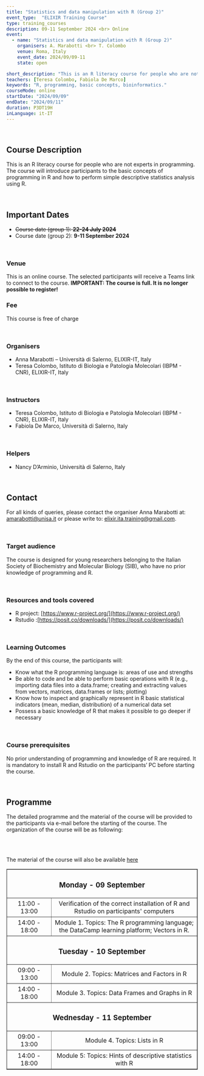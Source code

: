 ```yaml
---
title: "Statistics and data manipulation with R (Group 2)"
event_type:  "ELIXIR Training Course"
type: training_courses
description: 09-11 September 2024 <br> Online
event:
  - name: "Statistics and data manipulation with R (Group 2)"
    organisers: A. Marabotti <br> T. Colombo
    venue: Roma, Italy
    event_date: 2024/09/09-11
    state: open

short_description: "This is an R literacy course for people who are not experts in programming. <br> The course will introduce participants to the basic concepts of programming in R and how to perform simple descriptive statistics analysis using R."
teachers: [Teresa Colombo, Fabiola De Marco]
keywords: "R, programming, basic concepts, bioinformatics."
courseMode: online
startDate: "2024/09/09"
endDate: "2024/09/11"
duration: P3DT19H
inLanguage: it-IT   
---
```


<br>

## Course Description

This is an R literacy course for people who are not experts in programming. The course will introduce participants to the basic concepts of programming in R and how to perform simple descriptive statistics analysis using R. 

<br>

## Important Dates

- ~~Course date (group 1): **22-24 July 2024** <br>~~
- Course date (group 2): **9-11 September 2024** <br>

<br>

### Venue

This is an online course. The selected participants will receive a Teams link to connect to the course. **IMPORTANT: The course is full. It is no longer possible to register!**

### Fee

This course is free of charge

<br>

### Organisers
- Anna Marabotti – Università di Salerno, ELIXIR-IT, Italy
- Teresa Colombo, Istituto di Biologia e Patologia Molecolari (IBPM - CNR), ELIXIR-IT, Italy

<br>

### Instructors
- Teresa Colombo, Istituto di Biologia e Patologia Molecolari (IBPM - CNR), ELIXIR-IT, Italy
- Fabiola De Marco, Università di Salerno, Italy

<br>

### Helpers
- Nancy D’Arminio, Università di Salerno, Italy 

<br>

## Contact
For all kinds of queries, please contact the organiser Anna Marabotti at: 
[amarabotti@unisa.it](mailto:amarabotti@unisa.it) or please write to: [elixir.ita.training@gmail.com](mailto:elixir.ita.training@gmail.com).

<br>

### Target audience
The course is designed for young researchers belonging to the Italian Society of Biochemistry and Molecular Biology (SIB), who have no prior knowledge of programming and R.

<br>

### Resources and tools covered 
- R project: [https://www.r-project.org/](https://www.r-project.org/)
- Rstudio :[https://posit.co/downloads/](https://posit.co/downloads/)

<br>

### Learning Outcomes
By the end of this course, the participants will:
- Know what the R programming language is: areas of use and strengths
- Be able to code and be able to perform basic operations with R (e.g., importing data files into a data.frame; creating and extracting values from vectors, matrices, data.frames or lists; plotting)
- Know how to inspect and graphically represent in R basic statistical indicators (mean, median, distribution) of a numerical data set
- Possess a basic knowledge of R that makes it possible to go deeper if necessary

<br>

### Course prerequisites
No prior understanding of programming and knowledge of R are required. It is mandatory to install R and Rstudio on the participants’ PC before starting the course.

<br>

## Programme

The detailed programme and the material of the course will be provided to the participants via e-mail before the starting of the course. The organization of the course will be as following: 

<br>

<table border="1" width="700">
  <tr>
    <td colspan="4" align=center><h3> Monday - 09 September</h3></td>
  </tr>
  <tr>
    <td height="50" width="100" align=center> 11:00 - 13:00</td>
    <td height="50" align=center> Verification of the correct installation of R and Rstudio on participants' computers</td>
  </tr>
    <tr>
    <td height="50" width="100" align=center> 14:00 - 18:00</td>
    <td height="50" align=center>Module 1. Topics: The R programming language; the DataCamp learning platform; Vectors in R.</td>
  </tr>
    <tr>
    <td colspan="4" align=center><h3> Tuesday - 10 September</h3></td>
  </tr>
  <tr>
    <td height="50" width="100" align=center> 09:00 - 13:00</td>
    <td height="50" align=center> Module 2. Topics: Matrices and Factors in R</td>
  </tr>
    <tr>
    <td height="50" width="100" align=center> 14:00 - 18:00</td>
    <td height="50" align=center>Module 3. Topics: Data Frames and Graphs in R</td>
  </tr>
    <tr>
    <td colspan="4" align=center><h3> Wednesday - 11 September</h3></td>
  </tr>
  <tr>
    <td height="50" width="100" align=center> 09:00 - 13:00</td>
    <td height="50" align=center> Module 4. Topics: Lists in R</td>
  </tr>
    <tr>
    <td height="50" width="100" align=center> 14:00 - 18:00</td>
    <td height="50" align=center>Module 5: Topics: Hints of descriptive statistics with R</td>
  </tr>

<br>

The material of the course will also be available [here](https://maghetta.github.io/Corso-R-livello-base/)